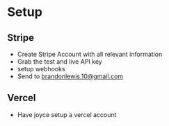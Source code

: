# Setup

## Stripe
- Create Stripe Account with all relevant information
- Grab the test and live API key
- setup webhooks
- Send to brandonlewis.10@gmail.com


## Vercel
- Have joyce setup a vercel account